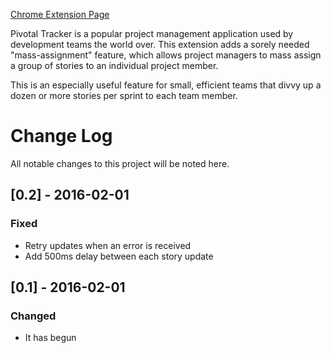 [Chrome Extension Page](https://chrome.google.com/webstore/detail/tracker-keeper/ehgjdijnfokhmdjafcfdmfinkimjgjfj)

Pivotal Tracker is a popular project management application used by development teams the world over. This extension adds a sorely needed "mass-assignment" feature, which allows project managers to mass assign a group of stories to an individual project member.

This is an especially useful feature for small, efficient teams that divvy up a dozen or more stories per sprint to each team member.

# Change Log
All notable changes to this project will be noted here.

## [0.2] - 2016-02-01
### Fixed
- Retry updates when an error is received
- Add 500ms delay between each story update

## [0.1] - 2016-02-01
### Changed
- It has begun
